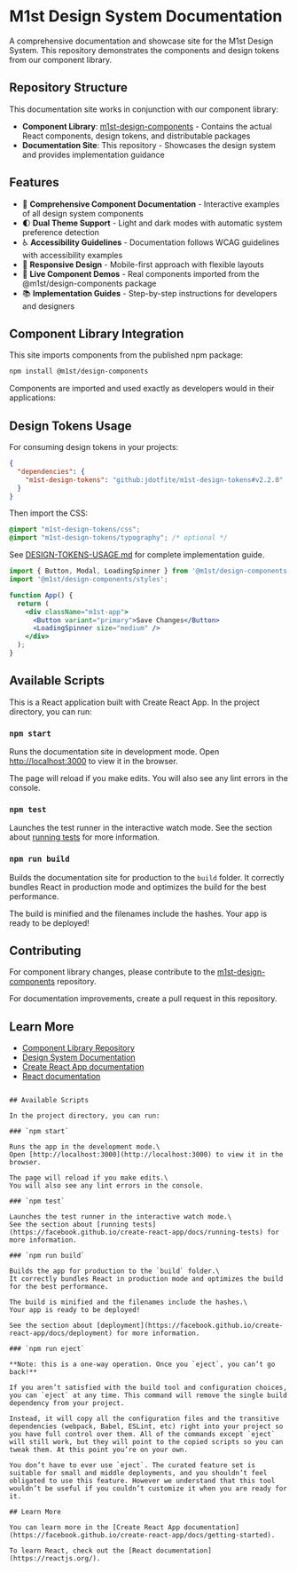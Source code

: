 # M1st Design System Documentation

A comprehensive documentation and showcase site for the M1st Design System. This repository demonstrates the components and design tokens from our component library.

## Repository Structure

This documentation site works in conjunction with our component library:

- **Component Library**: [m1st-design-components](https://github.com/Members1stFederalCreditUnion/m1st-design-components) - Contains the actual React components, design tokens, and distributable packages
- **Documentation Site**: This repository - Showcases the design system and provides implementation guidance

## Features

- 🎨 **Comprehensive Component Documentation** - Interactive examples of all design system components
- 🌓 **Dual Theme Support** - Light and dark modes with automatic system preference detection  
- ♿ **Accessibility Guidelines** - Documentation follows WCAG guidelines with accessibility examples
- 📱 **Responsive Design** - Mobile-first approach with flexible layouts
- 🧩 **Live Component Demos** - Real components imported from the @m1st/design-components package
- 📚 **Implementation Guides** - Step-by-step instructions for developers and designers

## Component Library Integration

This site imports components from the published npm package:

```bash
npm install @m1st/design-components
```

Components are imported and used exactly as developers would in their applications:

## Design Tokens Usage

For consuming design tokens in your projects:

```json
{
  "dependencies": {
    "m1st-design-tokens": "github:jdotfite/m1st-design-tokens#v2.2.0"
  }
}
```

Then import the CSS:

```css
@import "m1st-design-tokens/css";
@import "m1st-design-tokens/typography"; /* optional */
```

See [DESIGN-TOKENS-USAGE.md](./DESIGN-TOKENS-USAGE.md) for complete implementation guide.

```jsx
import { Button, Modal, LoadingSpinner } from '@m1st/design-components';
import '@m1st/design-components/styles';

function App() {
  return (
    <div className="m1st-app">
      <Button variant="primary">Save Changes</Button>
      <LoadingSpinner size="medium" />
    </div>
  );
}
```

## Available Scripts

This is a React application built with Create React App. In the project directory, you can run:

### `npm start`

Runs the documentation site in development mode.
Open [http://localhost:3000](http://localhost:3000) to view it in the browser.

The page will reload if you make edits.
You will also see any lint errors in the console.

### `npm test`

Launches the test runner in the interactive watch mode.
See the section about [running tests](https://facebook.github.io/create-react-app/docs/running-tests) for more information.

### `npm run build`

Builds the documentation site for production to the `build` folder.
It correctly bundles React in production mode and optimizes the build for the best performance.

The build is minified and the filenames include the hashes.
Your app is ready to be deployed!

## Contributing

For component library changes, please contribute to the [m1st-design-components](https://github.com/Members1stFederalCreditUnion/m1st-design-components) repository.

For documentation improvements, create a pull request in this repository.

## Learn More

- [Component Library Repository](https://github.com/Members1stFederalCreditUnion/m1st-design-components)
- [Design System Documentation](https://members1stfederalcreditunion.github.io/m1st-design-system/)
- [Create React App documentation](https://facebook.github.io/create-react-app/docs/getting-started)
- [React documentation](https://reactjs.org/)
```

## Available Scripts

In the project directory, you can run:

### `npm start`

Runs the app in the development mode.\
Open [http://localhost:3000](http://localhost:3000) to view it in the browser.

The page will reload if you make edits.\
You will also see any lint errors in the console.

### `npm test` 

Launches the test runner in the interactive watch mode.\
See the section about [running tests](https://facebook.github.io/create-react-app/docs/running-tests) for more information.

### `npm run build`

Builds the app for production to the `build` folder.\
It correctly bundles React in production mode and optimizes the build for the best performance.

The build is minified and the filenames include the hashes.\
Your app is ready to be deployed!

See the section about [deployment](https://facebook.github.io/create-react-app/docs/deployment) for more information.

### `npm run eject`

**Note: this is a one-way operation. Once you `eject`, you can’t go back!**

If you aren’t satisfied with the build tool and configuration choices, you can `eject` at any time. This command will remove the single build dependency from your project.

Instead, it will copy all the configuration files and the transitive dependencies (webpack, Babel, ESLint, etc) right into your project so you have full control over them. All of the commands except `eject` will still work, but they will point to the copied scripts so you can tweak them. At this point you’re on your own.

You don’t have to ever use `eject`. The curated feature set is suitable for small and middle deployments, and you shouldn’t feel obligated to use this feature. However we understand that this tool wouldn’t be useful if you couldn’t customize it when you are ready for it.

## Learn More

You can learn more in the [Create React App documentation](https://facebook.github.io/create-react-app/docs/getting-started).

To learn React, check out the [React documentation](https://reactjs.org/).
